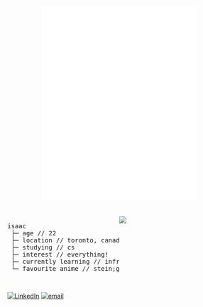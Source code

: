 <div align="center">
  <img src="assets/.inline_braille.svg" width="350" alt="braille art" />
</div>
<br></br>
<img align="right" width="50%" src="https://streak-stats.demolab.com?user=akuwuh&theme=transparent&hide_border=true&date_format=n%2Fj%5B%2FY%5D&currStreakLabel=FFFFFF&fire=FFFFFF&ring=FFFFFF&currStreakNum=FFFFFF&sideNums=FFFFFF&sideLabels=FFFFFF&dates=EBEBEB8F"/>
<pre align="left">
isaac
 ├─ age // 22
 ├─ location // toronto, canada
 ├─ studying // cs
 ├─ interest // everything!
 ├─ currently learning // infra :3
 └─ favourite anime // stein;gate</pre>
<br clear="both"></>


[![LinkedIn](https://img.shields.io/badge/LinkedIn-%230077B5.svg?logo=linkedin&logoColor=white)](https://linkedin.com/in/isaacnng) 
[![email](https://img.shields.io/badge/Email-D14836?logo=gmail&logoColor=white)](mailto:isaacnguyen0201@gmail.com)
  
<!--
<details>
  <summary>📕 Blog Posts</summary>
  <br />
</details>
</div>
-->




